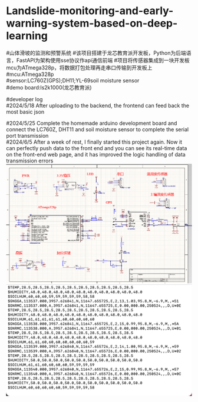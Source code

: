 # Landslide-monitoring-and-early-warning-system-based-on-deep-learning  
#山体滑坡的监测和预警系统
#该项目搭建于龙芯教育派开发板，Python为后端语言，FastAPI为架构使用sse协议作api通信前端 
#项目将传感器集成到一块开发板mcu为ATmega328p，将数据打包处理再走串口传输到开发板上
#mcu:ATmega328p  
#sensor:LC760Z(GPS);DH11;YL-69soil moisture sensor  
#demo board:ls2k1000(龙芯教育派)  

#developer log  
#2024/5/18 After uploading to the backend, the frontend can feed back the most basic json  

#2024/5/25 Complete the homemade arduino development board and connect the LC760Z, DHT11 and soil moisture sensor to complete the serial port transmission  
#2024/6/5 After a week of rest, I finally started this project again. Now it can perfectly push data to the front end and you can see its real-time data on the front-end web page, and it has improved the logic handling of data transmission errors  
![image](https://github.com/Sadcato/Landslide-monitoring-and-early-warning-system-based-on-deep-learning/blob/main/img/WechatIMG1.jpg)  
![image](https://github.com/Sadcato/Landslide-monitoring-and-early-warning-system-based-on-deep-learning/blob/main/img/read.jpg)


